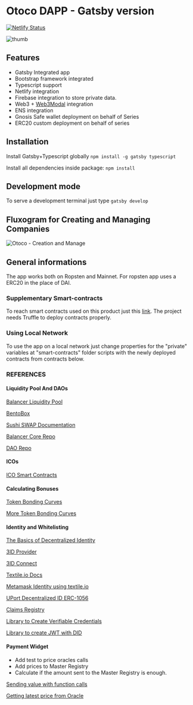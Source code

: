 # Otoco DAPP - Gatsby version

[![Netlify Status](https://api.netlify.com/api/v1/badges/9d93e4b2-86e3-4bad-a5c4-dd1570f80680/deploy-status)](https://app.netlify.com/sites/upbeat-shaw-75fa27/deploys)

![thumb](https://user-images.githubusercontent.com/13040410/102030750-b10ef880-3d92-11eb-9041-edc18c9249ae.png)

## Features

- Gatsby Integrated app
- Bootstrap framework integrated
- Typescript support
- Netlify integration
- Firebase integration to store private data.
- Web3 + [Web3Modal](https://github.com/Web3Modal/web3modal) integration
- ENS integration
- Gnosis Safe wallet deployment on behalf of Series
- ERC20 custom deployment on behalf of series

## Installation

Install Gatsby+Typescript globally
`npm install -g gatsby typescript`

Install all dependencies inside package:
`npm install`

## Development mode

To serve a development terminal just type
`gatsby develop`

## Fluxogram for Creating and Managing Companies

![Otoco - Creation and Manage](https://user-images.githubusercontent.com/13040410/102531418-098b1200-4081-11eb-9f8e-8b85a41a2926.jpg)

## General informations

The app works both on Ropsten and Mainnet. For ropsten app uses a ERC20 in the place of DAI.

### Supplementary Smart-contracts

To reach smart contracts used on this product just this
[link](https://github.com/otocorp/SmartContract). The project needs Truffle to deploy contracts properly.

### Using Local Network

To use the app on a local network just change properties for the "private" variables at "smart-contracts" folder scripts with the newly deployed contracts from contracts below.

### REFERENCES

#### Liquidity Pool And DAOs

[Balancer Liquidity Pool](https://medium.com/balancer-protocol/building-liquidity-into-token-distribution-a49d4286e0d4)

[BentoBox](https://boringcrypto.medium.com/bentobox-to-launch-and-beyond-d2d5dc2350bd)

[Sushi SWAP Documentation](https://help.sushidocs.com)

[Balancer Core Repo](https://github.com/balancer-labs/balancer-core)

[DAO Repo](https://github.com/blockchainsllc/DAO/blob/develop/DAO.sol)

#### ICOs

[ICO Smart Contracts](https://github.com/TokenMarketNet/smart-contracts/tree/master/contracts)

#### Calculating Bonuses

[Token Bonding Curves](http://coders-errand.com/token_bonding_curves/)

[More Token Bonding Curves](https://hackernoon.com/more-price-functions-for-token-bonding-curves-d42b325ca14b)

#### Identity and Whitelisting

[The Basics of Decentralized Identity](https://medium.com/uport/the-basics-of-decentralized-identity-d1ff01f15df1)

[3ID Provider](https://github.com/ceramicstudio/js-3id-did-provider)

[3ID Connect](https://github.com/ceramicstudio/3id-connect)

[Textile.io Docs](https://textileio.github.io/js-textile/docs/)

[Metamask Identity using textile.io](https://github.com/textileio/js-examples/blob/master/metamask-identities-ed25519/)

[UPort Decentralized ID ERC-1056](https://github.com/uport-project/ethr-did)

[Claims Registry](https://github.com/ethereum/EIPs/issues/780)

[Library to Create Verifiable Credentials](https://github.com/decentralized-identity/did-jwt-vc)

[Library to create JWT with DID](https://github.com/decentralized-identity/did-jwt)

#### Payment Widget

- Add test to price oracles calls
- Add prices to Master Registry
- Calculate if the amount sent to the Master Registry is enough.

[Sending value with function calls](https://ethereum.stackexchange.com/questions/9705/how-can-you-call-a-payable-function-in-another-contract-with-arguments-and-send)

[Getting latest price from Oracle](https://docs.chain.link/docs/get-the-latest-price)
